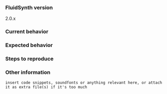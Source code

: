 <!--
This issue tracker is only for bug reports and concrete feature requests.
DO NOT SUBMIT SUPPORT REQUESTS OR "HOW TO" QUESTIONS HERE!
Else it might be closed without further notice.

If you have a question look into our wiki
( https://github.com/FluidSynth/fluidsynth/wiki )
or the developer resources
( http://www.fluidsynth.org/api/ )

If you still have a question, need support or want to discuss ideas, contact our mailing list:
https://lists.nongnu.org/mailman/listinfo/fluid-dev

Below is a form that shall help getting relevant information for bugs and feature requests together.
We strongly recommend to use it! Feel free to edit or remove inapplicable/unneeded parts.
-->

### FluidSynth version <!-- enter FluidSynths version you're using -->
2.0.x

### Current behavior
<!-- Describe the current situation, e.g. how the bug manifests. -->

### Expected behavior
<!-- Describe what the behavior would be without the bug or how the
     feature request would make your life easier. -->

### Steps to reproduce
<!--  Please explain the steps required to duplicate the issue,
      esp. if you are able to provide a sample application.
      E.g. how to start fluidsynth, what shell commands to enter, what midi events to send, etc. -->

### Other information
<!-- If you are able to illustrate the bug or feature request with an example, please provide simple
source code below or as attatched file. List any other information that is relevant to your issue:
  Stack traces,
  related issues,
  build logs,
  suggestions on how to fix,
  links to related discussions at fluid-dev
  etc. 
-->
```
insert code snippets, soundfonts or anything relevant here, or attach it as extra file(s) if it's too much
```
